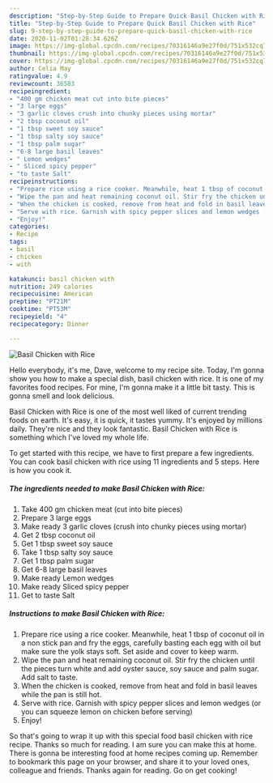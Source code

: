 ```yaml
---
description: "Step-by-Step Guide to Prepare Quick Basil Chicken with Rice"
title: "Step-by-Step Guide to Prepare Quick Basil Chicken with Rice"
slug: 9-step-by-step-guide-to-prepare-quick-basil-chicken-with-rice
date: 2020-11-02T01:28:34.626Z
image: https://img-global.cpcdn.com/recipes/70316146a9e27f0d/751x532cq70/basil-chicken-with-rice-recipe-main-photo.jpg
thumbnail: https://img-global.cpcdn.com/recipes/70316146a9e27f0d/751x532cq70/basil-chicken-with-rice-recipe-main-photo.jpg
cover: https://img-global.cpcdn.com/recipes/70316146a9e27f0d/751x532cq70/basil-chicken-with-rice-recipe-main-photo.jpg
author: Celia May
ratingvalue: 4.9
reviewcount: 36583
recipeingredient:
- "400 gm chicken meat cut into bite pieces"
- "3 large eggs"
- "3 garlic cloves crush into chunky pieces using mortar"
- "2 tbsp coconut oil"
- "1 tbsp sweet soy sauce"
- "1 tbsp salty soy sauce"
- "1 tbsp palm sugar"
- "6-8 large basil leaves"
- " Lemon wedges"
- " Sliced spicy pepper"
- "to taste Salt"
recipeinstructions:
- "Prepare rice using a rice cooker. Meanwhile, heat 1 tbsp of coconut oil in a non stick pan and fry the eggs, carefully basting each egg with oil but make sure the yolk stays soft. Set aside and cover to keep warm."
- "Wipe the pan and heat remaining coconut oil. Stir fry the chicken until the pieces turn white and add oyster sauce, soy sauce and palm sugar. Add salt to taste."
- "When the chicken is cooked, remove from heat and fold in basil leaves while the pan is still hot."
- "Serve with rice. Garnish with spicy pepper slices and lemon wedges (or you can squeeze lemon on chicken before serving)"
- "Enjoy!"
categories:
- Recipe
tags:
- basil
- chicken
- with

katakunci: basil chicken with 
nutrition: 249 calories
recipecuisine: American
preptime: "PT21M"
cooktime: "PT53M"
recipeyield: "4"
recipecategory: Dinner

---
```



![Basil Chicken with Rice](https://img-global.cpcdn.com/recipes/70316146a9e27f0d/751x532cq70/basil-chicken-with-rice-recipe-main-photo.jpg)

Hello everybody, it's me, Dave, welcome to my recipe site. Today, I'm gonna show you how to make a special dish, basil chicken with rice. It is one of my favorites food recipes. For mine, I'm gonna make it a little bit tasty. This is gonna smell and look delicious.



Basil Chicken with Rice is one of the most well liked of current trending foods on earth. It's easy, it is quick, it tastes yummy. It's enjoyed by millions daily. They're nice and they look fantastic. Basil Chicken with Rice is something which I've loved my whole life.


To get started with this recipe, we have to first prepare a few ingredients. You can cook basil chicken with rice using 11 ingredients and 5 steps. Here is how you cook it.

<!--inarticleads1-->

##### The ingredients needed to make Basil Chicken with Rice:

1. Take 400 gm chicken meat (cut into bite pieces)
1. Prepare 3 large eggs
1. Make ready 3 garlic cloves (crush into chunky pieces using mortar)
1. Get 2 tbsp coconut oil
1. Get 1 tbsp sweet soy sauce
1. Take 1 tbsp salty soy sauce
1. Get 1 tbsp palm sugar
1. Get 6-8 large basil leaves
1. Make ready  Lemon wedges
1. Make ready  Sliced spicy pepper
1. Get to taste Salt




<!--inarticleads2-->

##### Instructions to make Basil Chicken with Rice:

1. Prepare rice using a rice cooker. Meanwhile, heat 1 tbsp of coconut oil in a non stick pan and fry the eggs, carefully basting each egg with oil but make sure the yolk stays soft. Set aside and cover to keep warm.
1. Wipe the pan and heat remaining coconut oil. Stir fry the chicken until the pieces turn white and add oyster sauce, soy sauce and palm sugar. Add salt to taste.
1. When the chicken is cooked, remove from heat and fold in basil leaves while the pan is still hot.
1. Serve with rice. Garnish with spicy pepper slices and lemon wedges (or you can squeeze lemon on chicken before serving)
1. Enjoy!




So that's going to wrap it up with this special food basil chicken with rice recipe. Thanks so much for reading. I am sure you can make this at home. There is gonna be interesting food at home recipes coming up. Remember to bookmark this page on your browser, and share it to your loved ones, colleague and friends. Thanks again for reading. Go on get cooking!

